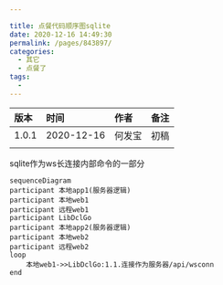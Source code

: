 ```yaml
---

title: 点餐代码顺序图sqlite
date: 2020-12-16 14:49:30
permalink: /pages/843897/
categories:
  - 其它
  - 点餐了
tags:
  - 
---
```



|  版本   | 时间  |   作者   | 备注  |
|:- |:- |:- |:- |
|    1.0.1    |  2020-12-16     |   何发宝      |   初稿    |
|        |       |         |       |



sqlite作为ws长连接内部命令的一部分

```mermaid
sequenceDiagram
participant 本地app1(服务器逻辑)
participant 本地web1
participant 远程web1
participant LibDclGo
participant 本地app2(服务器逻辑)
participant 本地web2
participant 远程web2
loop 
    本地web1->>LibDclGo:1.1.连接作为服务器/api/wsconn
end
``` 

